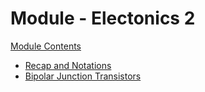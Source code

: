 # Module - Electonics 2

[Module Contents](/README.md)

- [Recap and Notations](./lecture/01recap/index.md)
- [Bipolar Junction Transistors](./lecture/02bjts/index.md)
